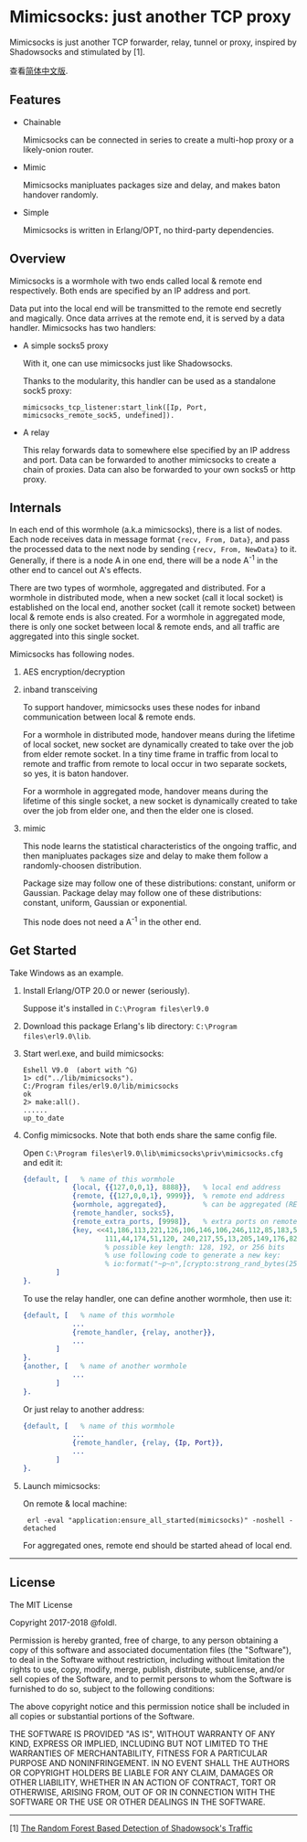 # Mimicsocks: just another TCP proxy

Mimicsocks is just another TCP forwarder, relay, tunnel or proxy, inspired by Shadowsocks and stimulated by [1].

查看[简体中文版](README.zh.md).

## Features

* Chainable

    Mimicsocks can be connected in series to create a multi-hop proxy or a likely-onion router.

* Mimic

    Mimicsocks manipluates packages size and delay, and makes baton handover randomly.

* Simple

    Mimicsocks is written in Erlang/OPT, no third-party dependencies.

## Overview

Mimicsocks is a wormhole with two ends called local & remote end respectively.
Both ends are specified by an IP address and port.

Data put into the local end will be transmitted to the remote end
secretly and magically. Once data arrives at the remote end, it is served by
a data handler. Mimicsocks has two handlers:

* A simple socks5 proxy

    With it, one can use mimicsocks just like Shadowsocks.

    Thanks to the modularity, this handler can be used as a standalone sock5 proxy:

    `mimicsocks_tcp_listener:start_link([Ip, Port, mimicsocks_remote_sock5, undefined]).`

* A relay

    This relay forwards data to somewhere else specified by an IP address and port.
    Data can be forwarded to another mimicsocks to create a chain of proxies. Data can
    also be forwarded to your own socks5 or http proxy.

## Internals

In each end of this wormhole (a.k.a mimicsocks), there is a list of nodes.
Each node receives data in message format `{recv, From, Data}`, and pass
the processed data to the next node by sending `{recv, From, NewData}` to it.
Generally, if there is a node A in one end,
there will be a node A<sup>-1</sup> in the other end to cancel out A's effects.

There are two types of wormhole, aggregated and distributed.
For a wormhole in distributed mode, when a new socket (call it local socket)
is established on the local end, another socket (call it remote socket) between
local & remote ends is also created.
For a wormhole in aggregated mode, there is only one socket between local & remote ends,
and all traffic are aggregated into this single socket.

Mimicsocks has following nodes.

1. AES encryption/decryption

1. inband transceiving

    To support handover, mimicsocks uses these nodes for inband communication between
    local & remote ends.

    For a wormhole in distributed mode, handover means during the lifetime of local socket, new socket are
    dynamically created to take over the job from elder remote socket. In a tiny time
    frame in traffic from local to remote and traffic from remote to local occur in
    two separate sockets, so yes, it is baton handover.

    For a wormhole in aggregated mode, handover means during the lifetime of this single socket,
    a new socket is dynamically created to take over the job from elder one, and then
    the elder one is closed.

1. mimic

    This node learns the statistical characteristics of the ongoing traffic, and
    then manipluates packages size and delay to make them follow a randomly-choosen
    distribution.

    Package size may follow one of these distributions: constant, uniform or Gaussian.
    Package delay may follow one of these distributions: constant, uniform, Gaussian or exponential.

    This node does not need a A<sup>-1</sup> in the other end.

## Get Started

Take Windows as an example.

1. Install Erlang/OTP 20.0 or newer (seriously).

    Suppose it's installed in `C:\Program files\erl9.0`

1. Download this package Erlang's lib directory: `C:\Program files\erl9.0\lib`.

1. Start werl.exe, and build mimicsocks:

    ```shell
    Eshell V9.0  (abort with ^G)
    1> cd("../lib/mimicsocks").
    C:/Program files/erl9.0/lib/mimicsocks
    ok
    2> make:all().
    ......
    up_to_date
    ```

1. Config mimicsocks. Note that both ends share the same config file.

    Open `C:\Program files\erl9.0\lib\mimicsocks\priv\mimicsocks.cfg` and edit it:

    ```erlang
    {default, [   % name of this wormhole
                {local, {{127,0,0,1}, 8888}},   % local end address
                {remote, {{127,0,0,1}, 9999}},  % remote end address
                {wormhole, aggregated},         % can be aggregated (RECOMMENDED) or distributed
                {remote_handler, socks5},
                {remote_extra_ports, [9998]},   % extra ports on remote end for handover
                {key, <<41,186,113,221,126,106,146,106,246,112,85,183,56,79,159,
                        111,44,174,51,120, 240,217,55,13,205,149,176,82,120,6,61,131>>}
                        % possible key length: 128, 192, or 256 bits
                        % use following code to generate a new key: 
                        % io:format("~p~n",[crypto:strong_rand_bytes(256 div 8)]).
            ]
    }.
    ```

    To use the relay handler, one can define another wormhole, then use it:
    ```erlang
    {default, [   % name of this wormhole
                ...
                {remote_handler, {relay, another}},
                ...
            ]
    }.
    {another, [   % name of another wormhole
                ...
            ]
    }.
    ```

    Or just relay to another address:
    ```erlang
    {default, [   % name of this wormhole
                ...
                {remote_handler, {relay, {Ip, Port}},
                ...
            ]
    }.
    ```

1. Launch mimicsocks:

    On remote & local machine:
    ```shell
     erl -eval "application:ensure_all_started(mimicsocks)" -noshell -detached
    ```

    For aggregated ones, remote end should be started ahead of local end.
----
## License

The MIT License

Copyright 2017-2018 @foldl.

Permission is hereby granted, free of charge, to any person obtaining a copy of
this software and associated documentation files (the "Software"), to deal in the
Software without restriction, including without limitation the rights to use, copy,
modify, merge, publish, distribute, sublicense, and/or sell copies of the Software,
and to permit persons to whom the Software is furnished to do so, subject to the
following conditions:

The above copyright notice and this permission notice shall be included in all
copies or substantial portions of the Software.

THE SOFTWARE IS PROVIDED "AS IS", WITHOUT WARRANTY OF ANY KIND, EXPRESS OR IMPLIED,
INCLUDING BUT NOT LIMITED TO THE WARRANTIES OF MERCHANTABILITY, FITNESS FOR A
PARTICULAR PURPOSE AND NONINFRINGEMENT. IN NO EVENT SHALL THE AUTHORS OR COPYRIGHT
HOLDERS BE LIABLE FOR ANY CLAIM, DAMAGES OR OTHER LIABILITY, WHETHER IN AN ACTION
OF CONTRACT, TORT OR OTHERWISE, ARISING FROM, OUT OF OR IN CONNECTION WITH THE
SOFTWARE OR THE USE OR OTHER DEALINGS IN THE SOFTWARE.

----
[1] [The Random Forest Based Detection of Shadowsock's Traffic](http://ieeexplore.ieee.org/document/8048116/)
